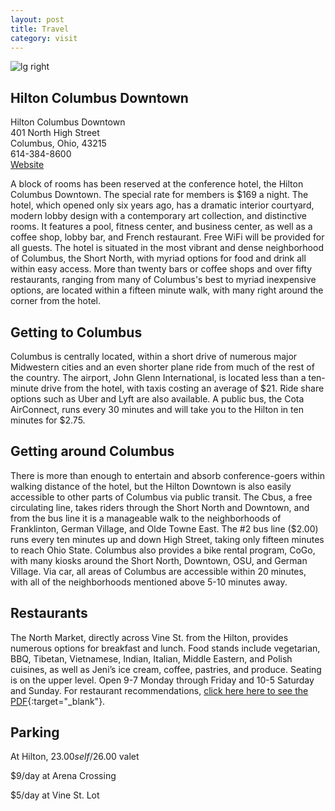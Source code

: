 ```yaml
---
layout: post
title: Travel
category: visit
---
```


![lg right](../assets/Hilton.png)

## Hilton Columbus Downtown 
Hilton Columbus Downtown<br>
401 North High Street<br>
Columbus, Ohio, 43215<br>
614-384-8600<br>
[Website](http://www3.hilton.com/en/hotels/ohio/hilton-columbus-downtown-CMHDWHH/index.html)

A block of rooms has been reserved at the conference hotel, the Hilton Columbus Downtown. The special rate for members is $169 a night. The hotel, which opened only six years ago, has a dramatic interior courtyard, modern lobby design with a contemporary art collection, and distinctive rooms.  It features a pool, fitness center, and business center, as well as a coffee shop, lobby bar, and French restaurant.  Free WiFi will be provided for all guests.  The hotel is situated in the most vibrant and dense neighborhood of Columbus, the Short North, with myriad options for food and drink all within easy access. More than twenty bars or coffee shops and over fifty restaurants, ranging from many of Columbus's best to myriad inexpensive options, are located within a fifteen minute walk, with many right around the corner from the hotel.  

## Getting to Columbus

Columbus is centrally located, within a short drive of numerous major Midwestern cities and an even shorter plane ride from much of the rest of the country.  The airport, John Glenn International, is located less than a ten-minute drive from the hotel, with taxis costing an average of $21.  Ride share options such as Uber and Lyft are also available.  A public bus, the Cota AirConnect, runs every 30 minutes and will take you to the Hilton in ten minutes for $2.75.  

## Getting around Columbus

There is more than enough to entertain and absorb conference-goers within walking distance of the hotel, but the Hilton Downtown is also easily accessible to other parts of Columbus via public transit.  The Cbus, a free circulating line, takes riders through the Short North and Downtown, and from the bus line it is a manageable walk to the neighborhoods of Franklinton, German Village, and Olde Towne East.  The #2 bus line ($2.00) runs every ten minutes up and down High Street, taking only fifteen minutes to reach Ohio State.  Columbus also provides a bike rental program, CoGo, with many kiosks around the Short North, Downtown, OSU, and German Village.  Via car, all areas of Columbus are accessible within 20 minutes, with all of the neighborhoods mentioned above 5-10 minutes away.

## Restaurants

The North Market, directly across Vine St. from the Hilton, provides numerous options for breakfast and lunch.  Food stands include vegetarian, BBQ, Tibetan, Vietnamese, Indian, Italian, Middle Eastern, and Polish cuisines, as well as Jeni’s ice cream, coffee, pastries, and produce.  Seating is on the upper level.  Open 9-7 Monday through Friday and 10-5 Saturday and Sunday.  For restaurant recommendations, [click here here to see the PDF](https://msa.press.jhu.edu/conferences/msa2018/assets/restaurants.pdf){:target="_blank"}.

## Parking

At Hilton, $23.00 self/$26.00 valet

$9/day at Arena Crossing

$5/day at Vine St. Lot